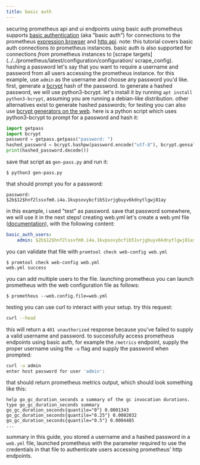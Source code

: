 ```yaml
---
title: basic auth
---
```

securing prometheus api and ui endpoints using basic auth
prometheus supports [basic authentication](_access_authentication) (aka "basic auth") for connections to the prometheus [expression browser](/docs/visualization/browser) and [http api](/docs/prometheus/latest/querying/api).
note: this tutorial covers basic auth connections *to* prometheus instances. basic auth is also supported for connections *from* prometheus instances to [scrape targets](../../prometheus/latest/configuration/configuration/
scrape_config).
hashing a password
let's say that you want to require a username and password from all users accessing the prometheus instance. for this example, use `admin` as the username and choose any password you'd like.
first, generate a [bcrypt]() hash of the password.
to generate a hashed password, we will use python3-bcrypt.
let's install it by running `apt install python3-bcrypt`, assuming you are
running a debian-like distribution. other alternatives exist to generate hashed
passwords; for testing you can also use [bcrypt generators on the
web]().
here is a python script which uses python3-bcrypt to prompt for a password and
hash it:
```python
import getpass
import bcrypt
password = getpass.getpass("password: ")
hashed_password = bcrypt.hashpw(password.encode("utf-8"), bcrypt.gensalt())
print(hashed_password.decode())
```
save that script as `gen-pass.py` and run it:
```shell
$ python3 gen-pass.py
```
that should prompt you for a password:
```
password:
$2b$12$hnf2lssxfm0.i4a.1kvpsovybcfib51vrjgbuyv6kdnytlgwj81ay
```
in this example, i used "test" as password.
save that password somewhere, we will use it in the next steps!
creating web.yml
let's create a web.yml file
([documentation]()),
with the following content:
```yaml
basic_auth_users:
    admin: $2b$12$hnf2lssxfm0.i4a.1kvpsovybcfib51vrjgbuyv6kdnytlgwj81ay
```
you can validate that file with `promtool check web-config web.yml`
```shell
$ promtool check web-config web.yml
web.yml success
```
you can add multiple users to the file.
launching prometheus
you can launch prometheus with the web configuration file as follows:
```shell
$ prometheus --web.config.file=web.yml
```
testing
you can use curl to interact with your setup. try this request:
```bash
curl --head 
```
this will return a `401 unauthorized` response because you've failed to supply a valid username and password.
to successfully access prometheus endpoints using basic auth, for example the `/metrics` endpoint, supply the proper username using the `-u` flag and supply the password when prompted:
```bash
curl -u admin 
enter host password for user 'admin':
```
that should return prometheus metrics output, which should look something like this:
```
help go_gc_duration_seconds a summary of the gc invocation durations.
type go_gc_duration_seconds summary
go_gc_duration_seconds{quantile="0"} 0.0001343
go_gc_duration_seconds{quantile="0.25"} 0.0002032
go_gc_duration_seconds{quantile="0.5"} 0.0004485
...
```
summary
in this guide, you stored a username and a hashed password in a `web.yml` file, launched prometheus with the parameter required to use the credentials in that file to authenticate users accessing prometheus' http endpoints.